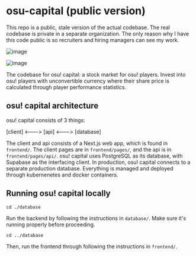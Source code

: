 # osu-capital (public version)

This repo is a public, stale version of the actual codebase. The real codebase is private in a separate organization. The only reason why I have this code public is so recruiters and hiring managers can see my work.  

![image](https://github.com/user-attachments/assets/3ecf7a6c-56c2-4001-91f1-dc014d4f7c0e)

![image](https://github.com/user-attachments/assets/80525b20-20b6-4098-a713-b9a7d0037934)


The codebase for osu! capital: a stock market for osu! players. Invest into osu! players with unconvertible currency where their share price is calculated through player performance statistics.

## osu! capital architecture

osu! capital consists of 3 things:

[client] <---> [api] <---> [database]

The client and api consists of a Next.js web app, which is found in `frontend/`. The client pages are in `frontend/pages/`, and the api is in `frontend/pages/api/`. osu! capital uses PostgreSQL as its database, with Supabase as the interfacing client. In production, osu! capital connects to a separate production database. Everything is managed and deployed through kubernenetes and docker containers.

## Running osu! capital locally

`cd ./database`

Run the backend by following the instructions in `database/`. Make sure it's running properly before proceeding.

`cd ../database`

Then, run the frontend through following the instructions in `frontend/`. 
